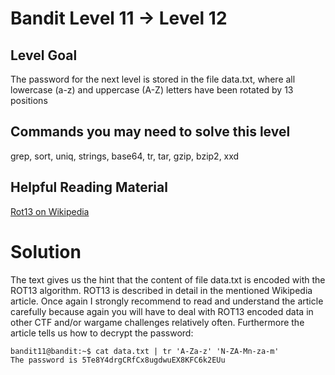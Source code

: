 Bandit Level 11 → Level 12
==========================

Level Goal
----------

The password for the next level is stored in the file data.txt, where all lowercase (a-z) and uppercase (A-Z) letters have been rotated by 13 positions

Commands you may need to solve this level
-----------------------------------------

grep, sort, uniq, strings, base64, tr, tar, gzip, bzip2, xxd

Helpful Reading Material
------------------------

[Rot13 on Wikipedia](http://en.wikipedia.org/wiki/Rot13)

Solution
========

The text gives us the hint that the content of file data.txt is encoded with the ROT13 algorithm. ROT13 is described in detail in the mentioned Wikipedia article.
Once again I strongly recommend to read and understand the article carefully because again you will have to deal with ROT13 encoded data in other CTF and/or wargame challenges relatively often.
Furthermore the article tells us how to decrypt the password:

```
bandit11@bandit:~$ cat data.txt | tr 'A-Za-z' 'N-ZA-Mn-za-m'
The password is 5Te8Y4drgCRfCx8ugdwuEX8KFC6k2EUu
```
